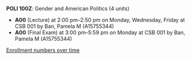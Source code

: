 **POLI 100Z**: Gender and American Politics (4 units)

- **A00** (Lecture) at 2:00 pm–2:50 pm on Monday, Wednesday, Friday at CSB 001 by Ban, Pamela M (A15755344)
- **A00** (Final Exam) at 3:00 pm–5:59 pm on Monday at CSB 001 by Ban, Pamela M (A15755344)

[Enrollment numbers over time](./POLI100Z.tsv)
